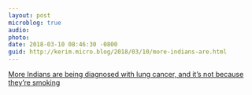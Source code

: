 ```yaml
---
layout: post
microblog: true
audio: 
photo: 
date: 2018-03-10 08:46:30 -0800
guid: http://kerim.micro.blog/2018/03/10/more-indians-are.html
---
```

[More Indians are being diagnosed with lung cancer, and it’s not because they’re smoking](https://theprint.in/policy/has-pollution-caused-a-spike-in-lung-cancer-cases-in-india/39878/)
